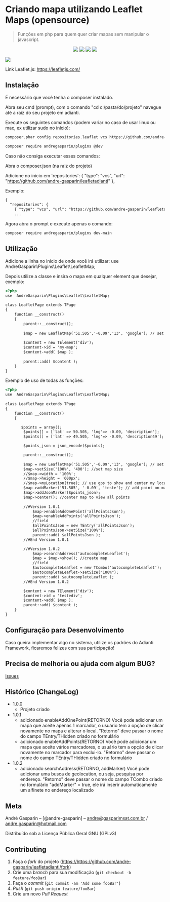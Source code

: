 # Criando mapa utilizando Leaflet Maps (opensource)
> Funções em php para quem quer criar mapas sem manipular o javascript.

<p align="center">
<img src="https://img.shields.io/badge/VERSÃO-1.0.1-green">
<img src="https://img.shields.io/badge/Licença-GNU 3.0-success">
<img src="https://img.shields.io/badge/PHP-Adianti-blue">
<img src="https://img.shields.io/badge/PHP->7.2-blueviolet">
</p>

<img src="https://github.com/andre-gasparin/leafletadianti/blob/main/src/Leaflet/readme.png">

Link Leaflet.js:
https://leafletjs.com/

## Instalação

É necessário que você tenha o composer instalado.

Abra seu cmd (prompt), com o comando "cd c:/pasta/do/projeto" navegue até a raiz do seu projeto em adianti.

Execute os seguintes comandos (podem variar no caso de usar linux ou mac, ex utilizar sudo no início):

```html
composer.phar config repositories.leaflet vcs https://github.com/andre-gasparin/leafletadianti

composer require andregasparin/plugins @dev
```
Caso não consiga executar esses comandos:

Abra o composer.json (na raiz do projeto)

Adicione no inicio em 'repositories': { "type": "vcs", "url": "https://github.com/andre-gasparin/leafletadianti" },

Exemplo:
```html
{
  "repositories": {
	{ "type": "vcs", "url": "https://github.com/andre-gasparin/leafletadianti" },
	...
```
Agora abra o prompt e execute apenas o comando:
```html
composer require andregasparin/plugins dev-main
```

## Utilização

Adicione a linha no início de onde você irá utilizar:
use  AndreGasparin\Plugins\Leaflet\LeafletMap;

Depois utilize a classe e insira o mapa em qualquer element que desejar, exemplo:


```html
<?php
use  AndreGasparin\Plugins\Leaflet\LeafletMap;
 
class LeafletPage extends TPage
{
    function __construct()
    {
        parent::__construct();
        
        $map = new LeafletMap('51.505','-0.09','13', 'google'); // set initial coordinates
        
        $content = new TElement('div');
        $content->id = 'my-map';
        $content->add( $map );
 
        parent::add( $content );
    }
}
```

Exemplo de uso de todas as funções:

```html
<?php
use  AndreGasparin\Plugins\Leaflet\LeafletMap;
 
class LeafletPage extends TPage
{
    function __construct()
    {

       $points = array();
        $points[] = ['lat' => 50.505, 'lng'=> -0.09, 'description'];  
        $points[] = ['lat' => 49.505, 'lng'=> -0.09, 'description49'];  

        $points_json = json_encode($points);

        parent::__construct();
        
        $map = new LeafletMap('51.505','-0.09','13', 'google'); // set initial coordinates
        $map->setSize('100%', '400'); //set map size  
        //$map->width = '100%';
        //$map->height = '600px';
        //$map->myLocation(true); // use gps to show and center my location, use true to display poupup with precision
        $map->addMarker('51.505', '-0.09', 'teste'); // add point on map
        $map->addJsonMarker($points_json);
        $map->center(); //center map to view all points  
        
        //#Version 1.0.1
            $map->enableAddOnePoint('allPointsJson');
            $map->enableAddPoints('allPointsJson');
            //field
            $allPointsJson = new TEntry('allPointsJson');
            $allPointsJson->setSize("100%");
            parent::add( $allPointsJson );
        //#End Version 1.0.1

        //#Version 1.0.2
            $map->searchAddress('autocompleteLeaflet');
            $map = $map->show(); //create map
            //field
            $autocompleteLeaflet = new TCombo('autocompleteLeaflet');
            $autocompleteLeaflet->setSize("100%");     
            parent::add( $autocompleteLeaflet );    
        //#End Version 1.0.2

        $content = new TElement('div');
        $content->id = 'testediv';
        $content->add( $map );
        parent::add( $content );
    }
}
```

## Configuração para Desenvolvimento

Caso queira implementar algo no sistema, utilize os padrões do Adianti Framework, ficaremos felizes com sua participação!

## Precisa de melhoria ou ajuda com algum BUG?

<a href="https://github.com/andre-gasparin/leafletadianti/issues">Issues</a>


## Histórico (ChangeLog)

* 1.0.0
    * Projeto criado
* 1.0.1
    * adicionado enableAddOnePoint(RETORNO)
		Você pode adicionar um mapa que aceite apenas 1 marcador, o usuário tem a opção de clicar novamente no mapa e alterar o local.
		"Retorno" deve passar o nome do campo TEntry/THidden criado no formulário
	* adicionado enableAddPoints(RETORNO)
		Você pode adicionar um mapa que aceite vários marcadores, o usuário tem a opção de clicar novamente no marcador para exclui-lo.
		"Retorno" deve passar o nome do campo TEntry/THidden criado no formulário
* 1.0.2
    * adicionado searchAddress(RETORNO, addMarker)
		Você pode adicionar uma busca de geolocation, ou seja, pesquisa por endereço.
		"Retorno" deve passar o nome do campo TCombo criado no formulário
		"addMarker" = true, ele irá inserir automaticamente um alfinete no endereço localizado
	

## Meta

André Gasparin – [@andre-gasparin] – andre@gasparimsat.com.br / andre.gasparin@hotmail.com

Distribuído sob a Licença Pública Geral GNU (GPLv3) 


## Contributing

1. Faça o _fork_ do projeto (<https://https://github.com/andre-gasparin/leafletadianti/fork>)
2. Crie uma _branch_ para sua modificação (`git checkout -b feature/fooBar`)
3. Faça o _commit_ (`git commit -am 'Add some fooBar'`)
4. _Push_ (`git push origin feature/fooBar`)
5. Crie um novo _Pull Request_

